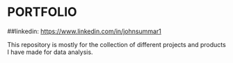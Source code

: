 # PORTFOLIO

##linkedin: https://www.linkedin.com/in/johnsummar1

This repository is mostly for the collection of different projects and products I have made for data analysis.
